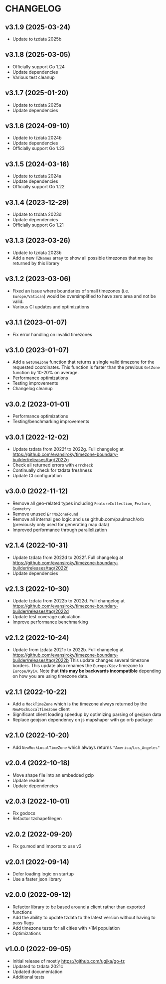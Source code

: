 CHANGELOG
=========

v3.1.9 (2025-03-24)
-------------------

- Update to tzdata 2025b


v3.1.8 (2025-03-05)
--------------------

 - Officially support Go 1.24
 - Update dependencies
 - Various test cleanup


v3.1.7 (2025-01-20)
-------------------

 - Update to tzdata 2025a
 - Update dependencies


v3.1.6 (2024-09-10)
-------------------

 - Update to tzdata 2024b
 - Update dependencies
 - Officially support Go 1.23


v3.1.5 (2024-03-16)
-------------------

 - Update to tzdata 2024a
 - Update dependencies
 - Officially support Go 1.22


v3.1.4 (2023-12-29)
-------------------

 - Update to tzdata 2023d
 - Update dependencies
 - Officially support Go 1.21


v3.1.3 (2023-03-26)
-------------------

 - Update to tzdata 2023b
 - Add a new `TZNames` array to show all possible timezones that may be returned by this library


v3.1.2 (2023-03-06)
-------------------

 - Fixed an issue where boundaries of small timezones (i.e. `Europe/Vatican`) would be oversimplified to have zero area and not be valid.
 - Various CI updates and optimizations


v3.1.1 (2023-01-07)
-------------------

 - Fix error handling on invalid timezones


v3.1.0 (2023-01-07)
-------------------

 - Add a `GetOneZone` function that returns a single valid timezone for the requested coordinates.  This function is faster than the previous `GetZone` function by 10-20% on average.
 - Performance optimizations
 - Testing improvements
 - Changelog cleanup


v3.0.2 (2023-01-01)
-------------------

 - Performance optimizations
 - Testing/benchmarking improvements


v3.0.1 (2022-12-02)
-------------------

 - Update tzdata from 2022f to 2022g.  Full changelog at https://github.com/evansiroky/timezone-boundary-builder/releases/tag/2022g
 - Check all returned errors with `errcheck`
 - Continually check for tzdata freshness
 - Update CI configuration


v3.0.0 (2022-11-12)
-------------------

 - Remove all geo-related types including `FeatureCollection`, `Feature`, `Geometry`
 - Remove unused `ErrNoZoneFound`
 - Remove all internal geo logic and use github.com/paulmach/orb (previously only used for generating map data)
 - Improved performance through parallelization


v2.1.4 (2022-10-31)
-------------------

 - Update tzdata from 2022d to 2022f.  Full changelog at https://github.com/evansiroky/timezone-boundary-builder/releases/tag/2022f
 - Update dependencies


v2.1.3 (2022-10-30)
-------------------

 - Update tzdata from 2022b to 2022d.  Full changelog at https://github.com/evansiroky/timezone-boundary-builder/releases/tag/2022d
 - Update test coverage calculation
 - Improve performance benchmarking


v2.1.2 (2022-10-24)
-------------------

 - Update from tzdata 2021c to 2022b.  Full changelog at https://github.com/evansiroky/timezone-boundary-builder/releases/tag/2022b
   This update changes several timezone borders.
   This update also renames the `Europe/Kiev` timezone to `Europe/Kyiv`.  Note that **this may be backwards incompatible** depending on how you are using timezone data.


v2.1.1 (2022-10-22)
-------------------

 - Add a `MockTimeZone` which is the timezone always returned by the `NewMockLocalTimeZone` client
 - Significant client loading speedup by optimizing parsing of geojson data
 - Replace geojson dependency on js mapshaper with go orb package


v2.1.0 (2022-10-20)
-------------------

 - Add `NewMockLocalTimeZone` which always returns `"America/Los_Angeles"`


v2.0.4 (2022-10-18)
-------------------

 - Move shape file into an embedded gzip
 - Update readme
 - Update dependencies


v2.0.3 (2022-10-01)
-------------------

 - Fix godocs
 - Refactor tzshapefilegen


v2.0.2 (2022-09-20)
-------------------

 - Fix go.mod and imports to use v2


v2.0.1 (2022-09-14)
-------------------

 - Defer loading logic on startup
 - Use a faster json library


v2.0.0 (2022-09-12)
-------------------

 - Refactor library to be based around a client rather than exported functions
 - Add the ability to update tzdata to the latest version without having to pass flags
 - Add timezone tests for all cities with >1M population
 - Optimizations


v1.0.0 (2022-09-05)
-------------------
 - Initial release of mostly https://github.com/ugjka/go-tz
 - Updated to tzdata 2021c
 - Updated documentation
 - Additional tests
